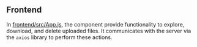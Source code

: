 ## Frontend

In [frontend/src/App.js](https://github.com/cwchen1102/docker-django-react-nginx-uwsgi-postgres/blob/master/frontend/src/App.js), the component provide functionality to explore, download, and delete uploaded files. It communicates with the server via the `axios` library to perform these actions.